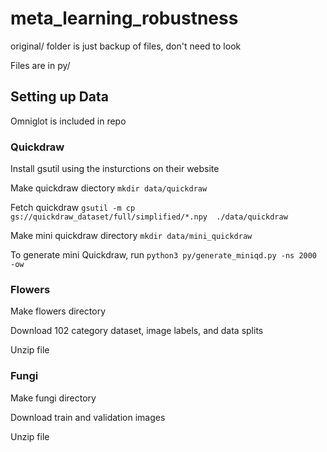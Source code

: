 # meta_learning_robustness

original/ folder is just backup of files, don't need to look

Files are in py/

## Setting up Data
Omniglot is included in repo
### Quickdraw
Install gsutil using the insturctions on their website

Make quickdraw diectory `mkdir data/quickdraw`

Fetch quickdraw `gsutil -m cp gs://quickdraw_dataset/full/simplified/*.npy  ./data/quickdraw`

Make mini quickdraw directory `mkdir data/mini_quickdraw`

To generate mini Quickdraw, run `python3 py/generate_miniqd.py -ns 2000 -ow`

### Flowers
Make flowers directory

Download 102 category dataset, image labels, and data splits

Unzip file


### Fungi
Make fungi directory

Download train and validation images

Unzip file
